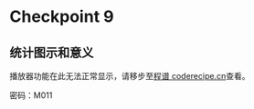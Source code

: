 Checkpoint 9
====
统计图示和意义
----

<cr type="player" parameters="XMzg1Njc0NTUzMg=="><notice>播放器功能在此无法正常显示，请移步至[程谱 coderecipe.cn](https://coderecipe.cn/learn/1)查看。</notice></cr>

密码：M011
